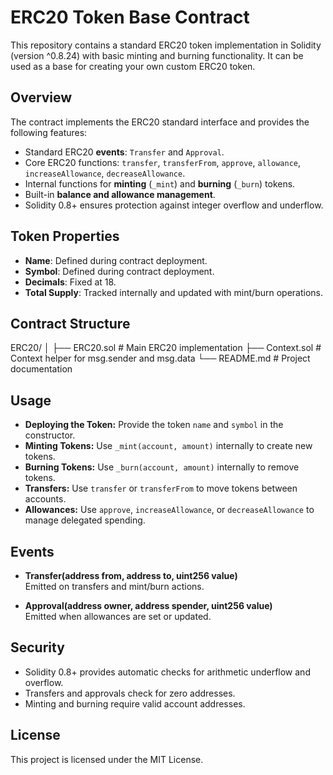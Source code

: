 # ERC20 Token Base Contract

This repository contains a standard ERC20 token implementation in Solidity (version ^0.8.24) with basic minting and burning functionality. It can be used as a base for creating your own custom ERC20 token.

## Overview

The contract implements the ERC20 standard interface and provides the following features:

- Standard ERC20 **events**: `Transfer` and `Approval`.
- Core ERC20 functions: `transfer`, `transferFrom`, `approve`, `allowance`, `increaseAllowance`, `decreaseAllowance`.
- Internal functions for **minting** (`_mint`) and **burning** (`_burn`) tokens.
- Built-in **balance and allowance management**.
- Solidity 0.8+ ensures protection against integer overflow and underflow.

## Token Properties

- **Name**: Defined during contract deployment.
- **Symbol**: Defined during contract deployment.
- **Decimals**: Fixed at 18.
- **Total Supply**: Tracked internally and updated with mint/burn operations.

## Contract Structure

ERC20/
│
├── ERC20.sol # Main ERC20 implementation
├── Context.sol # Context helper for msg.sender and msg.data
└── README.md # Project documentation


## Usage

- **Deploying the Token:** Provide the token `name` and `symbol` in the constructor.
- **Minting Tokens:** Use `_mint(account, amount)` internally to create new tokens.
- **Burning Tokens:** Use `_burn(account, amount)` internally to remove tokens.
- **Transfers:** Use `transfer` or `transferFrom` to move tokens between accounts.
- **Allowances:** Use `approve`, `increaseAllowance`, or `decreaseAllowance` to manage delegated spending.

## Events

- **Transfer(address from, address to, uint256 value)**  
  Emitted on transfers and mint/burn actions.

- **Approval(address owner, address spender, uint256 value)**  
  Emitted when allowances are set or updated.

## Security

- Solidity 0.8+ provides automatic checks for arithmetic underflow and overflow.
- Transfers and approvals check for zero addresses.
- Minting and burning require valid account addresses.

## License

This project is licensed under the MIT License.

